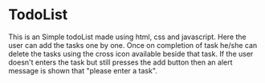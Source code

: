 # TodoList
This is an Simple todoList made using html, css and javascript. Here the user can add the tasks one by one. Once on completion of task he/she can delete the tasks using the cross icon available beside that task. If the user doesn't enters the task but still presses the add button then an alert message is shown that "please enter a task". 
